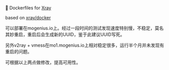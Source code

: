 :whale: Dockerfiles for [Xray](https://github.com/XTLS/Xray-core)

based on [xray/docker](https://github.com/teddysun/across/tree/master/docker/xray)

可以部署在mogenius.io上。经过一段时间的测试发现速度特别慢，不稳定，莫名其妙重启，重启后会生成新的UUID，鉴于此建议UUID写死。

另外v2ray + vmess在mo1.mogenius.io上相对稳定很多，运行半个月并未发现有重启的问题。

可根据以上两点做修改，提高可用性。

